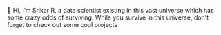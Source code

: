  👋 Hi, I’m Srikar R, a data scientist existing in this vast universe which has some crazy odds of surviving. While you survive in this universe, don't forget to check out some cool projects
 

